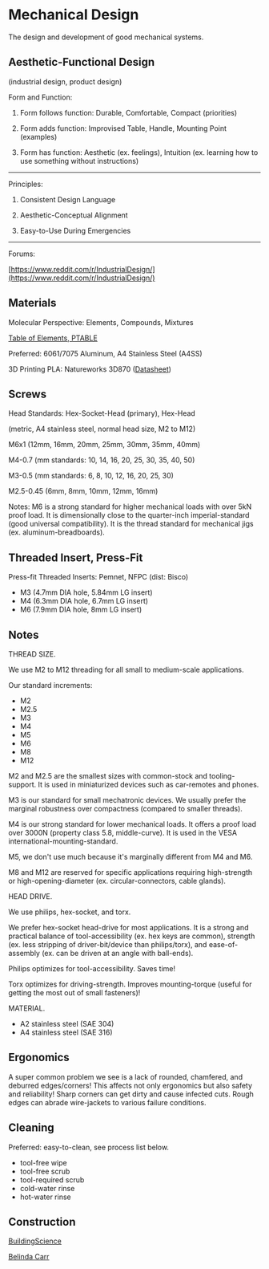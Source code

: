 # Mechanical Design

The design and development of good mechanical systems.

## Aesthetic-Functional Design

(industrial design, product design)

Form and Function:

1. Form follows function: Durable, Comfortable, Compact (priorities)

2. Form adds function: Improvised Table, Handle, Mounting Point (examples)

3. Form has function: Aesthetic (ex. feelings), Intuition (ex. learning how to use something without instructions)

---

Principles: 

1. Consistent Design Language

2. Aesthetic-Conceptual Alignment

3. Easy-to-Use During Emergencies

---

Forums:

[https://www.reddit.com/r/IndustrialDesign/](https://www.reddit.com/r/IndustrialDesign/)

## Materials

Molecular Perspective: Elements, Compounds, Mixtures

[Table of Elements, PTABLE](https://ptable.com)

Preferred: 6061/7075 Aluminum, A4 Stainless Steel (A4SS)

3D Printing PLA: Natureworks 3D870 
([Datasheet](https://www.natureworksllc.com/~/media/Files/NatureWorks/Technical-Documents/Technical-Data-Sheets/TechnicalDataSheet_3D870_monofilament_pdf.pdf?la=en))

## Screws

Head Standards: Hex-Socket-Head (primary), Hex-Head 

(metric, A4 stainless steel, normal head size, M2 to M12)

M6x1 (12mm, 16mm, 20mm, 25mm, 30mm, 35mm, 40mm)

M4-0.7 (mm standards: 10, 14, 16, 20, 25, 30, 35, 40, 50)

M3-0.5 (mm standards: 6, 8, 10, 12, 16, 20, 25, 30)

M2.5-0.45 (6mm, 8mm, 10mm, 12mm, 16mm)

Notes: M6 is a strong standard for higher mechanical loads with over 5kN proof load. It is dimensionally close to the quarter-inch imperial-standard (good universal compatibility). It is the thread standard for mechanical jigs (ex. aluminum-breadboards).

## Threaded Insert, Press-Fit

Press-fit Threaded Inserts: Pemnet, NFPC (dist: Bisco)

* M3 (4.7mm DIA hole, 5.84mm LG insert)
* M4 (6.3mm DIA hole, 6.7mm LG insert)
* M6 (7.9mm DIA hole, 8mm LG insert)

## 

## Notes

THREAD SIZE.

We use M2 to M12 threading for all small to medium-scale applications.

Our standard increments:

* M2
* M2.5
* M3
* M4
* M5
* M6
* M8
* M12

M2 and M2.5 are the smallest sizes with common-stock and tooling-support. It is used in miniaturized devices such as car-remotes and phones.

M3 is our standard for small mechatronic devices. We usually prefer the marginal robustness over compactness (compared to smaller threads).

M4 is our strong standard for lower mechanical loads. It offers a proof load over 3000N (property class 5.8, middle-curve). It is used in the VESA international-mounting-standard.

M5, we don't use much because it's marginally different from M4 and M6. 

M8 and M12 are reserved for specific applications requiring high-strength or high-opening-diameter (ex. circular-connectors, cable glands).

HEAD DRIVE.

We use philips, hex-socket, and torx. 

We prefer hex-socket head-drive for most applications. It is a strong and practical balance of tool-accessibility (ex. hex keys are common), strength (ex. less stripping of driver-bit/device than philips/torx), and ease-of-assembly (ex. can be driven at an angle with ball-ends).

Philips optimizes for tool-accessibility. Saves time!

Torx optimizes for driving-strength. Improves mounting-torque (useful for getting the most out of small fasteners)!

MATERIAL.

* A2 stainless steel (SAE 304)
* A4 stainless steel (SAE 316)

## Ergonomics

A super common problem we see is a lack of rounded, chamfered, and deburred edges/corners! This affects not only ergonomics but also safety and reliability! Sharp corners can get dirty and cause infected cuts. Rough edges can abrade wire-jackets to various failure conditions.

## Cleaning

Preferred: easy-to-clean, see process list below.

* tool-free wipe
* tool-free scrub
* tool-required scrub
* cold-water rinse
* hot-water rinse

## Construction

[BuildingScience](https://www.buildingscience.com/)

[Belinda Carr](https://www.youtube.com/channel/UC_NzYRcT5IroUsMU2472ViQ)
